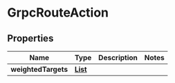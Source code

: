 

# GrpcRouteAction


## Properties

| Name | Type | Description | Notes |
|------------ | ------------- | ------------- | -------------|
|**weightedTargets** | [**List**](List.md) |  |  |



